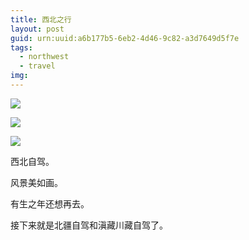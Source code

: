 ```yaml
---
title: 西北之行
layout: post
guid: urn:uuid:a6b177b5-6eb2-4d46-9c82-a3d7649d5f7e
tags:
  - northwest
  - travel
img: 
---
```



![](https://blog-1253353025.cos.ap-chengdu.myqcloud.com/2017112602.JPG)

![](https://blog-1253353025.cos.ap-chengdu.myqcloud.com/2017112601.JPG)

![](https://blog-1253353025.cos.ap-chengdu.myqcloud.com/2017112603.JPG)

西北自驾。

风景美如画。

有生之年还想再去。

接下来就是北疆自驾和滇藏川藏自驾了。



